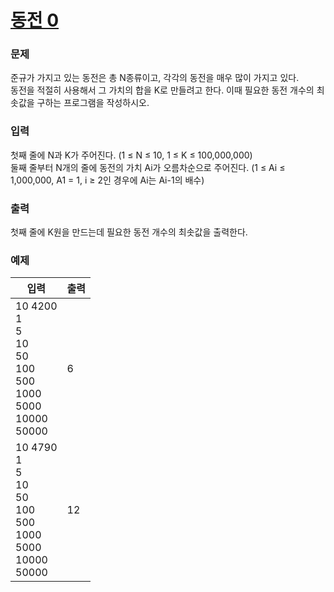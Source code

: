 # [동전 0](https://www.acmicpc.net/problem/11047)  
  
### 문제  
  
준규가 가지고 있는 동전은 총 N종류이고, 각각의 동전을 매우 많이 가지고 있다.  
동전을 적절히 사용해서 그 가치의 합을 K로 만들려고 한다. 이때 필요한 동전 개수의 최솟값을 구하는 프로그램을 작성하시오.  
  
### 입력  
  
첫째 줄에 N과 K가 주어진다. (1 ≤ N ≤ 10, 1 ≤ K ≤ 100,000,000)  
둘째 줄부터 N개의 줄에 동전의 가치 Ai가 오름차순으로 주어진다. (1 ≤ Ai ≤ 1,000,000, A1 = 1, i ≥ 2인 경우에 Ai는 Ai-1의 배수)  
  
### 출력  
  
첫째 줄에 K원을 만드는데 필요한 동전 개수의 최솟값을 출력한다.  
  
### 예제  
  
|입력|출력|
|---|---|
|10 4200<br/>1<br/>5<br/>10<br/>50<br/>100<br/>500<br/>1000<br/>5000<br/>10000<br/>50000|6|
|10 4790<br/>1<br/>5<br/>10<br/>50<br/>100<br/>500<br/>1000<br/>5000<br/>10000<br/>50000|12|